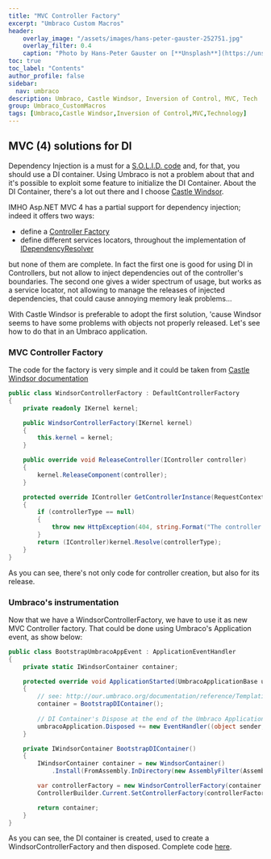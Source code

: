 ```yaml
---
title: "MVC Controller Factory"
excerpt: "Umbraco Custom Macros"
header:
    overlay_image: "/assets/images/hans-peter-gauster-252751.jpg"
    overlay_filter: 0.4
    caption: "Photo by Hans-Peter Gauster on [**Unsplash**](https://unsplash.com/photos/3y1zF4hIPCg)"
toc: true
toc_label: "Contents"
author_profile: false
sidebar:
  nav: umbraco
description: Umbraco, Castle Windsor, Inversion of Control, MVC, Tech
group: Umbraco_CustomMacros
tags: [Umbraco,Castle Windsor,Inversion of Control,MVC,Technology]
---
```


## MVC (4) solutions for DI
Dependency Injection is a must for a <a href="http://en.wikipedia.org/wiki/SOLID_%28object-oriented_design%29" target="_blank">S.O.L.I.D. code</a> and, for that, 
you should use a DI container. Using Umbraco is not a problem about that and it's possible to exploit some feature to initialize the DI Container.
About the DI Container, there's a lot out there and I choose <a href="http://docs.castleproject.org/Default.aspx" target="_blank">Castle Windsor</a>.

IMHO Asp.NET MVC 4 has a partial support for dependency injection; indeed it offers two ways:

- define a <a href="https://msdn.microsoft.com/en-us/library/system.web.mvc.defaultcontrollerfactory%28v=vs.118%29.aspx" target="_blank">Controller Factory</a>
- define different services locators, throughout the implementation of <a href="https://msdn.microsoft.com/en-us/library/system.web.mvc.idependencyresolver(v=vs.118).aspx" target="_blank">IDependencyResolver</a>

but none of them are complete. In fact the first one is good for using DI in Controllers, but not allow to inject dependencies out of the controller's boundaries.
The second one gives a wider spectrum of usage, but works as a service locator, not allowing to manage the releases of injected dependencies, that could cause annoying memory leak problems...

With Castle Windsor is preferable to adopt the first solution, 'cause Windsor seems to have some problems with objects not properly released.
Let's see how to do that in an Umbraco application.

### MVC Controller Factory
The code for the factory is very simple and it could be taken from <a href="http://docs.castleproject.org/Windsor.Windsor-tutorial-part-two-plugging-Windsor-in.ashx" target="_blank">Castle Windsor documentation</a>

```csharp
public class WindsorControllerFactory : DefaultControllerFactory
{
	private readonly IKernel kernel;

	public WindsorControllerFactory(IKernel kernel)
	{
		this.kernel = kernel;
	}

	public override void ReleaseController(IController controller)
	{
		kernel.ReleaseComponent(controller);
	}

	protected override IController GetControllerInstance(RequestContext requestContext, Type controllerType)
	{
		if (controllerType == null)
		{
			throw new HttpException(404, string.Format("The controller for path '{0}' could not be found.", requestContext.HttpContext.Request.Path));
		}
		return (IController)kernel.Resolve(controllerType);
	}
}
```

As you can see, there's not only code for controller creation, but also for its release.

### Umbraco's instrumentation
Now that we have a WindsorControllerFactory, we have to use it as new MVC Controller factory. That could be done using Umbraco's Application event, as show below:

```csharp
public class BootstrapUmbracoAppEvent : ApplicationEventHandler
{
	private static IWindsorContainer container;

	protected override void ApplicationStarted(UmbracoApplicationBase umbracoApplication, ApplicationContext applicationContext)
	{
		// see: http://our.umbraco.org/documentation/reference/Templating/Mvc/using-ioc
		container = BootstrapDIContainer();
		
		// DI Container's Dispose at the end of the Umbraco Application
		umbracoApplication.Disposed += new EventHandler((object sender, EventArgs e) => { container.Dispose(); });
	}

	private IWindsorContainer BootstrapDIContainer()
	{
		IWindsorContainer container = new WindsorContainer()
			.Install(FromAssembly.InDirectory(new AssemblyFilter(AssemblyDirectory)));

		var controllerFactory = new WindsorControllerFactory(container.Kernel);
		ControllerBuilder.Current.SetControllerFactory(controllerFactory);

		return container;
	}
}
```

As you can see, the DI container is created, used to create a WindsorControllerFactory and then disposed.
Complete code <a href="https://github.com/williamverdolini/Umbraco-CustomMacros/blob/master/CustomMacros/App_Start/BootstrapUmbracoAppEvent.cs" target="_blank">here</a>.

